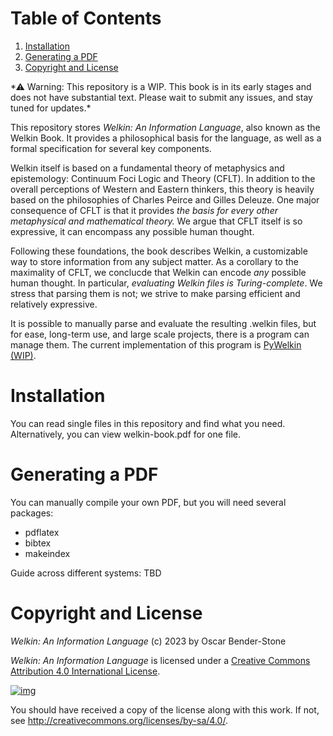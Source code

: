 
# Table of Contents

1.  [Installation](#org594b974)
2.  [Generating a PDF](#org4c52d69)
3.  [Copyright and License](#org347a4f4)

️\*⚠ Warning: This repository is a WIP. This book is in its early stages and does not have substantial text. Please wait to submit any issues, and stay tuned for updates.\*

This repository stores *Welkin: An Information Language*, also known as the Welkin Book. It provides a philosophical basis for the language, as well as a formal specification for several key components.

Welkin itself is based on a fundamental theory of metaphysics and epistemology: Continuum Foci Logic and Theory (CFLT). In addition to the overall perceptions of Western and Eastern thinkers, this theory is heavily based on the philosophies of Charles Peirce and Gilles Deleuze. One major consequence of CFLT is that it provides *the basis for every other metaphysical and mathematical theory.* We argue that CFLT itself is so expressive, it can encompass any possible human thought.

Following these foundations, the book describes Welkin, a customizable way to store information from any subject matter. As a corollary to the maximality of CFLT, we conclucde that Welkin can encode *any* possible human thought. In particular, *evaluating Welkin files is Turing-complete*. We stress that parsing them is not; we strive to make parsing efficient and relatively expressive.

It is possible to manually parse and evaluate the resulting .welkin files, but for ease, long-term use, and large scale projects, there is a program can manage them. The current implementation of this program is [PyWelkin (WIP)](https://github/astral-bear/pywelkin).


<a id="org594b974"></a>

# Installation

You can read single files in this repository and find what you need. Alternatively, you can view welkin-book.pdf for one file.


<a id="org4c52d69"></a>

# Generating a PDF

You can manually compile your own PDF, but you will need several packages:

-   pdflatex
-   bibtex
-   makeindex

Guide across different systems: TBD


<a id="org347a4f4"></a>

# Copyright and License

*Welkin: An Information Language* (c) 2023 by Oscar Bender-Stone

*Welkin: An Information Language* is licensed under a [Creative Commons Attribution 4.0 International License](http://creativecommons.org/licenses/by/4.0/).

[![img](http://i.creativecommons.org/l/by/3.0/80x15.png)](http://creativecommons.org/licenses/by/3.0/deed)

You should have received a copy of the license along with this
work. If not, see <http://creativecommons.org/licenses/by-sa/4.0/>.

